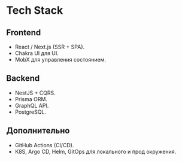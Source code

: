 # Tech Stack

## Frontend
- React / Next.js (SSR + SPA).
- Chakra UI для UI.
- MobX для управления состоянием.

## Backend
- NestJS + CQRS.
- Prisma ORM.
- GraphQL API.
- PostgreSQL.

## Дополнительно
- GitHub Actions (CI/CD).
- K8S, Argo CD, Helm, GitOps для локального и прод окружения.